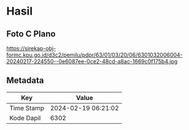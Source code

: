 # Hasil

## Foto C Plano

https://sirekap-obj-formc.kpu.go.id/d3c2/pemilu/pdpr/63/01/03/20/06/6301032006004-20240217-224550--0e6087ee-0ce2-48cd-a8ac-1669c0f175b4.jpg


## Metadata

| Key        | Value               |
| ---------- | ------------------- |
| Time Stamp | 2024-02-19 06:21:02 |
| Kode Dapil | 6302                |



